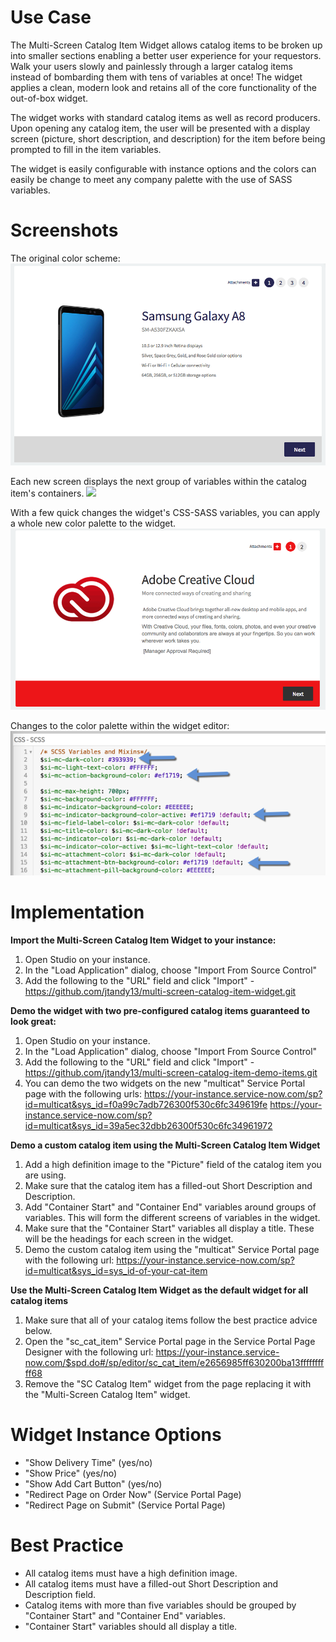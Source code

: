 # Use Case
The Multi-Screen Catalog Item Widget allows catalog items to be broken up into smaller sections enabling a better user experience for your requestors. Walk your users slowly and painlessly through a larger catalog items instead of bombarding them with tens of variables at once! The widget applies a clean, modern look and retains all of the core functionality of the out-of-box widget.

The widget works with standard catalog items as well as record producers. Upon opening any catalog item, the user will be presented with a display screen (picture, short description, and description) for the item before being prompted to fill in the item variables.

The widget is easily configurable with instance options and the colors can easily be change to meet any company palette with the use of SASS variables. 

# Screenshots
The original color scheme:
<img src="main-screen-blue.png">

Each new screen displays the next group of variables within the catalog item's containers.
![](demo_low.gif)

With a few quick changes the widget's CSS-SASS variables, you can apply a whole new color palette to the widget.
<img src="main-screen-red.png">

Changes to the color palette within the widget editor:
<img src="sass-variable-changes.png">

# Implementation
**Import the Multi-Screen Catalog Item Widget to your instance:**
1. Open Studio on your instance.
2. In the "Load Application" dialog, choose "Import From Source Control"
3. Add the following to the "URL" field and click "Import" - https://github.com/jtandy13/multi-screen-catalog-item-widget.git

**Demo the widget with two pre-configured catalog items guaranteed to look great:**
1. Open Studio on your instance.
2. In the "Load Application" dialog, choose "Import From Source Control"
3. Add the following to the "URL" field and click "Import" - https://github.com/jtandy13/multi-screen-catalog-item-demo-items.git
4. You can demo the two widgets on the new "multicat" Service Portal page with the following urls:
https://your-instance.service-now.com/sp?id=multicat&sys_id=f0a99c7adb726300f530c6fc349619fe
https://your-instance.service-now.com/sp?id=multicat&sys_id=39a5ec32dbb26300f530c6fc34961972

**Demo a custom catalog item using the Multi-Screen Catalog Item Widget**
1. Add a high definition image to the "Picture" field of the catalog item you are using.
2. Make sure that the catalog item has a filled-out Short Description and Description.
3. Add "Container Start" and "Container End" variables around groups of variables. This will form the different screens of variables in the widget. 
4. Make sure that the "Container Start" variables all display a title. These will be the headings for each screen in the widget.
5. Demo the custom catalog item using the "multicat" Service Portal page with the following url:
https://your-instance.service-now.com/sp?id=multicat&sys_id=sys_id-of-your-cat-item

**Use the Multi-Screen Catalog Item Widget as the default widget for all catalog items**
1. Make sure that all of your catalog items follow the best practice advice below.
2. Open the "sc_cat_item" Service Portal page in the Service Portal Page Designer with the following url: https://your-instance.service-now.com/$spd.do#/sp/editor/sc_cat_item/e2656985ff630200ba13ffffffffff68
3. Remove the "SC Catalog Item" widget from the page replacing it with the "Multi-Screen Catalog Item" widget.

# Widget Instance Options
- "Show Delivery Time" (yes/no)
- "Show Price" (yes/no)
- "Show Add Cart Button" (yes/no)
- "Redirect Page on Order Now" (Service Portal Page)
- "Redirect Page on Submit" (Service Portal Page)

# Best Practice
- All catalog items must have a high definition image.
- All catalog items must have a filled-out Short Description and Description field.
- Catalog items with more than five variables should be grouped by "Container Start" and "Container End" variables.
- "Container Start" variables should all display a title.
